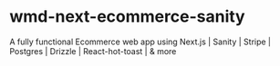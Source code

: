 # wmd-next-ecommerce-sanity

A fully functional Ecommerce web app using Next.js | Sanity | Stripe | Postgres | Drizzle | React-hot-toast | &amp; more
